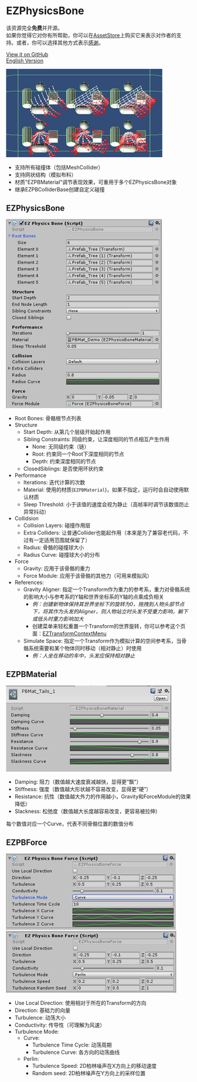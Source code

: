 # EZPhysicsBone

该资源完全**免费**并开源。  
如果你觉得它对你有所帮助，你可以在[AssetStore](https://assetstore.unity.com/packages/slug/148136)上购买它来表示对作者的支持。或者，你可以选择其他方式表示[感谢](https://github.com/EZhex1991/Receipts)。

[View it on GitHub](https://github.com/EZhex1991/EZPhysicsBone)  
[English Version](README.md)  

![EZPhysicsBone](.SamplePicture/EZPhysicsBone.gif)

- 支持所有碰撞体（包括MeshCollider）
- 支持网状结构（模拟布料）
- 材质"EZPBMaterial"调节表现效果，可重用于多个EZPhysicsBone对象
- 继承EZPBColliderBase创建自定义碰撞

## EZPhysicsBone

![EZPhysicsBone](.SamplePicture/EZPhysicsBone.png)

- Root Bones: 骨骼根节点列表
- Structure
  - Start Depth: 从第几个层级开始起作用
  - Sibling Constraints: 同级约束，让深度相同的节点相互产生作用
    - None: 无同级约束（链）
    - Root: 约束同一个Root下深度相同的节点
    - Depth: 约束深度相同的节点
  - ClosedSiblings: 是否使用环状约束
- Performance
  - Iterations: 迭代计算的次数
  - Material: 使用的材质(`EZPBMaterial`)，如果不指定，运行时会自动使用默认材质
  - Sleep Threshold: 小于该值的速度会视为静止（高帧率时调节该数值防止异常抖动）
- Collidsion
  - Collision Layers: 碰撞作用层
  - Extra Colliders: 让普通Collider也能起作用（本来是为了兼容老代码，不过有一定适用范围就保留了）
  - Radius: 骨骼的碰撞球大小
  - Radius Curve: 碰撞球大小的分布
- Force
  - Gravity: 应用于该骨骼的重力
  - Force Module: 应用于该骨骼的其他力（可用来模拟风）
- References:
  - Gravity Aligner: 指定一个Transform作为重力的参考系，重力对骨骼系统的影响大小与参考系的Y轴和世界坐标系的Y轴的点乘成负相关  
    - *例：创建新物体保持其世界坐标下的旋转为0，拖拽到人物头部节点下，将其作为头发的Aligner，则人物站立时头发不受重力影响，躺下或低头时重力影响加大*
    - 创建菜单来轻松重置一个Transform的世界旋转，你可以参考这个页面：[EZTransformContextMenu](https://github.com/EZhex1991/EZUnity/blob/master/Assets/EZhex1991/EZUnity/Editor/ContextMenu/EZTransformContextMenu.cs)
  - Simulate Space: 指定一个Transform作为模拟计算的空间参考系，当骨骼系统需要和某个物体同时移动（相对静止）时使用  
    - *例：人坐在移动的车中，头发应保持相对静止*

## EZPBMaterial

![EZPBMaterial](.SamplePicture/EZPBMaterial.png)

- Damping: 阻力（数值越大速度衰减越快，显得更“飘”）
- Stiffness: 强度（数值越大形状越不容易改变，显得更“硬”）
- Resistance: 抗性（数值越大外力的作用越小，Gravity和ForceModule的效果降低）
- Slackness: 松弛度（数值越大长度越容易改变，更容易被拉伸）

每个数值对应一个Curve，代表不同骨骼位置的数值分布

## EZPBForce

![EZPBForce_Curve](.SamplePicture/EZPBForce_Curve.png)
![EZPBForce_Perlin](.SamplePicture/EZPBForce_Perlin.png)

- Use Local Direction: 使用相对于所在的Transform的方向
- Direction: 基础力的向量
- Turbulence: 动荡大小
- Conductivity: 传导性（可理解为风速）
- Turbulence Mode:
  - Curve:
    - Turbulence Time Cycle: 动荡周期
    - Turbulence Curve: 各方向的动荡曲线
  - Perlin:
    - Turbulence Speed: 2D柏林噪声在X方向上的移动速度
    - Random seed: 2D柏林噪声在Y方向上的采样位置
